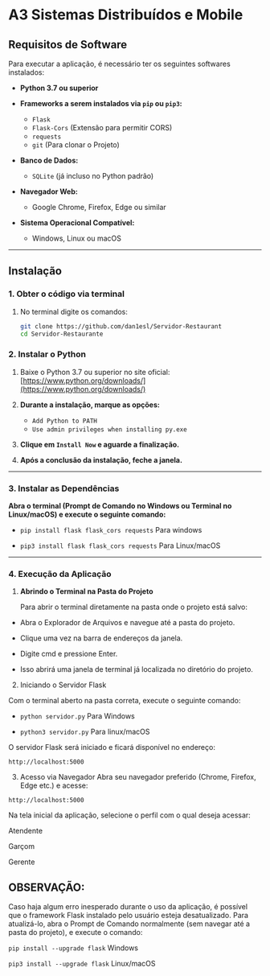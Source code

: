 # A3 Sistemas Distribuídos e Mobile


## Requisitos de Software

Para executar a aplicação, é necessário ter os seguintes softwares instalados:

- **Python 3.7 ou superior**  

- **Frameworks a serem instalados via `pip` ou `pip3`:**
  - `Flask`
  - `Flask-Cors` (Extensão para permitir CORS)
  - `requests`
  - `git` (Para clonar o Projeto)

- **Banco de Dados:**  
  - `SQLite` (já incluso no Python padrão)

- **Navegador Web:**  
  - Google Chrome, Firefox, Edge ou similar

- **Sistema Operacional Compatível:**  
  - Windows, Linux ou macOS

---

## Instalação

### 1. Obter o código via terminal

1. No terminal digite os comandos:
   
   ```bash
   git clone https://github.com/dan1esl/Servidor-Restaurant
   cd Servidor-Restaurante


### 2. Instalar o Python

1. Baixe o Python 3.7 ou superior no site oficial:  
 [https://www.python.org/downloads/](https://www.python.org/downloads/)

2. **Durante a instalação, marque as opções:**
   - `Add Python to PATH`
   - `Use admin privileges when installing py.exe`

3. **Clique em `Install Now` e aguarde a finalização.**

4. **Após a conclusão da instalação, feche a janela.**

---

### 3. Instalar as Dependências

**Abra o terminal (Prompt de Comando no Windows ou Terminal no Linux/macOS) e execute o seguinte comando:**

- `pip install flask flask_cors requests` Para windows

- `pip3 install flask flask_cors requests` Para Linux/macOS

---

### 4. Execução da Aplicação
1. **Abrindo o Terminal na Pasta do Projeto**

   Para abrir o terminal diretamente na pasta onde o projeto está salvo:

- Abra o Explorador de Arquivos e navegue até a pasta do projeto.

- Clique uma vez na barra de endereços da janela.

- Digite cmd e pressione Enter.

- Isso abrirá uma janela de terminal já localizada no diretório do projeto.

2. Iniciando o Servidor Flask

Com o terminal aberto na pasta correta, execute o seguinte comando:

- `python servidor.py` Para Windows

- `python3 servidor.py` Para linux/macOS

O servidor Flask será iniciado e ficará disponível no endereço:

`http://localhost:5000`

3. Acesso via Navegador
Abra seu navegador preferido (Chrome, Firefox, Edge etc.) e acesse:

`http://localhost:5000`

Na tela inicial da aplicação, selecione o perfil com o qual deseja acessar:

  Atendente

  Garçom

  Gerente

## OBSERVAÇÃO: 
Caso haja algum erro inesperado durante o uso da aplicação, é
possível que o framework Flask instalado pelo usuário esteja desatualizado. Para
atualizá-lo, abra o Prompt de Comando normalmente (sem navegar até a pasta do
projeto), e execute o comando:

`pip install --upgrade flask` Windows

`pip3 install --upgrade flask` Linux/macOS
